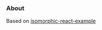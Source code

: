 
### About

Based on [isomorphic-react-example](https://github.com/DavidWells/isomorphic-react-example)


